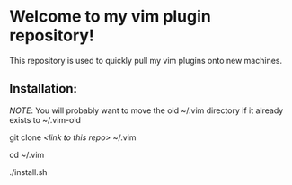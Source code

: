 # Welcome to my vim plugin repository!

This repository is used to quickly pull my vim plugins onto new machines.

## Installation:
*NOTE*: You will probably want to move the old ~/.vim directory if it already exists to ~/.vim-old

git clone *\<link to this repo\>* ~/.vim

cd ~/.vim

./install.sh
